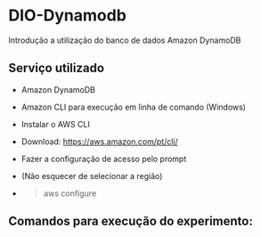 # DIO-Dynamodb
Introdução a utilização do banco de dados Amazon DynamoDB 

## Serviço utilizado
  - Amazon DynamoDB
  - Amazon CLI para execução em linha de comando (Windows)
 
  - Instalar o AWS CLI
  - Download: https://aws.amazon.com/pt/cli/
 
  - Fazer a configuração de acesso pelo prompt
  - (Não esquecer de selecionar a região)
  - > aws configure
 
## Comandos para execução do experimento:
